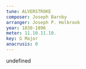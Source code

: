 ```yaml
---
tune: ALVERSTROKE
composer: Joseph Barnby
arranger: Joseph P. Holbrook
year: 1838-1896
meter: 11.10.11.10.
key: G Major
anacrusis: 0
---
```

undefined